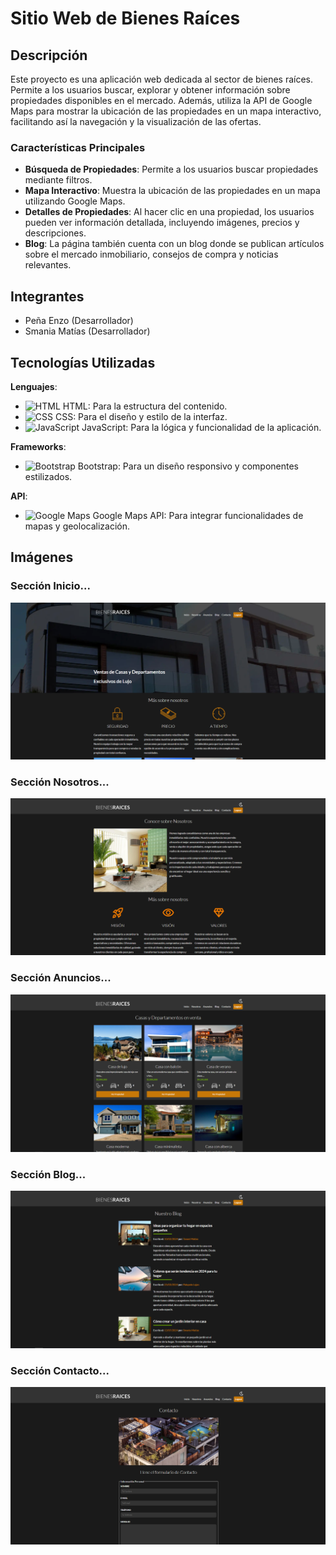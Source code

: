 # Sitio Web de Bienes Raíces

## Descripción
Este proyecto es una aplicación web dedicada al sector de bienes raíces. Permite a los usuarios buscar, explorar y obtener información sobre propiedades disponibles en el mercado. Además, utiliza la API de Google Maps para mostrar la ubicación de las propiedades en un mapa interactivo, facilitando así la navegación y la visualización de las ofertas.

### Características Principales
- **Búsqueda de Propiedades**: Permite a los usuarios buscar propiedades mediante filtros.
- **Mapa Interactivo**: Muestra la ubicación de las propiedades en un mapa utilizando Google Maps.
- **Detalles de Propiedades**: Al hacer clic en una propiedad, los usuarios pueden ver información detallada, incluyendo imágenes, precios y descripciones.
- **Blog**: La página también cuenta con un blog donde se publican artículos sobre el mercado inmobiliario, consejos de compra y noticias relevantes.

## Integrantes
- Peña Enzo (Desarrollador)
- Smania Matías (Desarrollador)

## Tecnologías Utilizadas
**Lenguajes**: 
  - ![HTML](https://img.icons8.com/color/48/000000/html-5.png) HTML: Para la estructura del contenido.
  - ![CSS](https://img.icons8.com/color/48/000000/css3.png) CSS: Para el diseño y estilo de la interfaz.
  - ![JavaScript](https://img.icons8.com/color/48/000000/javascript.png) JavaScript: Para la lógica y funcionalidad de la aplicación.
  
**Frameworks**: 
  - ![Bootstrap](https://img.icons8.com/color/48/000000/bootstrap.png) Bootstrap: Para un diseño responsivo y componentes estilizados.

**API**: 
  - ![Google Maps](https://img.icons8.com/color/48/000000/google-maps.png) Google Maps API: Para integrar funcionalidades de mapas y geolocalización.



 
## Imágenes
### Sección Inicio...
![Inicio](https://github.com/SmaniaMatias20/PP-PrograIII/blob/matias/build/src/readme/inicio.png)
### Sección Nosotros...
![Nosotros](https://github.com/SmaniaMatias20/PP-PrograIII/blob/matias/build/src/readme/nosotros.png)
### Sección Anuncios...
![Anuncios](https://github.com/SmaniaMatias20/PP-PrograIII/blob/matias/build/src/readme/anuncios.png)
### Sección Blog...
![Blog](https://github.com/SmaniaMatias20/PP-PrograIII/blob/matias/build/src/readme/blog.png)
### Sección Contacto...
![Contacto](https://github.com/SmaniaMatias20/PP-PrograIII/blob/matias/build/src/readme/contacto.png)



